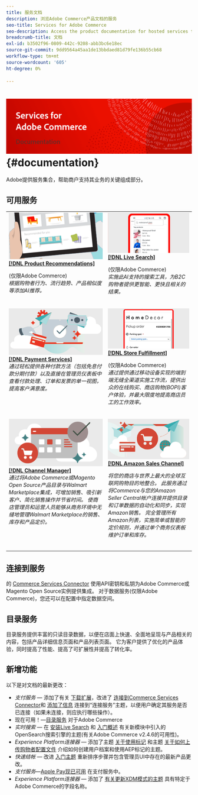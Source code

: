 ```yaml
---
title: 服务文档
description: 浏览Adobe Commerce产品文档的服务
seo-title: Services for Adobe Commerce
seo-description: Access the product documentation for hosted services that help Adobe Commerce and Magento Open Source merchants support key components of their business.
breadcrumb-title: 文档
exl-id: b3502f96-0809-442c-9208-abb3bc6e18ec
source-git-commit: 9dd9564a45aa1de13bbdaed81d79fe136b55cb68
workflow-type: tm+mt
source-wordcount: '605'
ht-degree: 0%

---
```


# <!-- use banner as heading -->![服务文档](./assets/banner-services-home.png) {#documentation}

Adobe提供服务集合，帮助商户支持其业务的关键组成部分。

## 可用服务

<table>
<tr>
   <td valign="top">
       <img alt="[!UICONTROL Product Recommendations]" src="assets/product-recs.png" />
    <div><a href="https://experienceleague.adobe.com/docs/commerce-merchant-services/product-recommendations/overview.html">
    <strong>[!DNL Product Recommendations]</strong></a>
    </div>
    <p>(仅限Adobe Commerce)<br><em>根据购物者行为、流行趋势、产品相似度等添加AI推荐。</em></p>
    </br>
  </td>
  <td valign="top">
      <img alt="[!DNL Live Search]" src="assets/live-search.png" />
    <div>
    <a href="https://experienceleague.adobe.com/docs/commerce-merchant-services/live-search/overview.html"><strong>[!DNL Live Search]</strong></a>
    </div>
    <p>(仅限Adobe Commerce)<br><em>实施此AI支持的搜索工具，为B2C购物者提供更智能、更快且相关的结果。</em></p>
    </br>
  </td>
</tr>
<tr>
  <td valign="top">
    <img alt="[!DNL Payment Services]" src="assets/payment-services.png"/>
    <div>
    <a href="https://experienceleague.adobe.com/docs/commerce-merchant-services/payment-services/guide-overview.html"><strong>[!DNL Payment Services]</strong></a>
    </div>
    <em>通过轻松提供各种付款方法（包括免息付款分期付款）以及直接在管理员仪表板中查看付款处理、订单和发票的单一视图，提高客户满意度。</em>
    </br>
  </td>
  <td valign="top">
    <img alt="存储履行" src="assets/store-fulfillment-landing-graphic.png"/>
    <div><a href="https://experienceleague.adobe.com/docs/commerce-merchant-services/store-fulfillment/guide-overview.html">
    <strong>[!DNL Store Fulfillment]</strong></a>
    </div>
    <p>(仅限Adobe Commerce)<br><em>通过提供通过移动设备实现的端到端无缝全渠道实施工作流，提供出众的在线购买、商店购物(BOPI)客户体验，并最大限度地提高商店员工的工作效率。</em></p>
    </br>
  </td>
  </tr>
  <tr>
   <td valign="top">
    <img alt="[!DNL Channel Manager]" src="assets/channel-manager.png"/>
    <div>
    <a href="https://experienceleague.adobe.com/docs/commerce-channels/channel-manager/guide-overview.html"><strong>[!DNL Channel Manager]</strong></a>
    </div>
    <em>通过将Adobe Commerce或Magento Open Source产品目录与Walmart Marketplace集成，可增加销售、吸引新客户、简化销售操作并节省时间。 使商店管理员和运营人员能够从商务环境中无缝地管理Walmart Marketplace的销售、库存和产品定价。</em>
    </br>
  </td>
    <td valign="top">
       <img alt="Amazon Sales Channel" src="assets/amazon-channel.png" />
    <div><a href="https://experienceleague.adobe.com/docs/commerce-channels/amazon/guide-overview.html">
    <strong>[!DNL Amazon Sales Channel]</strong></a>
    </div>
    <p><em>将您的商店与世界上最大的全球互联网购物目的地整合。 此服务通过将Commerce与您的Amazon Seller Central帐户连接并提供目录和订单数据的自动化和同步，实现Amazon销售。 完全管理所有Amazon列表，实施简单或智能的定价规则，并通过单个商务仪表板维护订单和库存。</em></p>
    </br>
  </td>
</tr>
</table>

## 连接到服务

的 [Commerce Services Connector](saas.md) 使用API密钥和私钥为Adobe Commerce或Magento Open Source实例提供集成。 对于数据服务(仅限Adobe Commerce)，您还可以在配置中指定数据空间。

## 目录服务

目录服务提供丰富的只读目录数据，以便在店面上快速、全面地呈现与产品相关的内容，包括产品详细信息页面和产品列表页面。 它为客户提供了优化的产品体验，同时提高了性能、提高了可扩展性并提高了转化率。

## 新增功能

以下是对文档的最新更改：

* *支付服务* — 添加了有关 [下载扩展](https://experienceleague.adobe.com/docs/commerce-merchant-services/payment-services/get-started/install.html#download-the-extension)，改进了 [连接到Commerce Services Connector](https://experienceleague.adobe.com/docs/commerce-merchant-services/payment-services/get-started/connect.html)和 [添加了信息](https://experienceleague.adobe.com/docs/commerce-merchant-services/payment-services/get-started/connect.html) 连接到“连接服务”主题，以便用户确定其服务是否已连接（如果未连接，则应执行哪些操作）。
* 现在可用！—[目录服务](https://experienceleague.adobe.com/docs/commerce-merchant-services/catalog-service/overview.html) 对于Adobe Commerce
* *实时搜索* — 在 [安装Live Search](https://experienceleague.adobe.com/docs/commerce-merchant-services/live-search/onboard/install.html) 和 [入门概述](https://experienceleague.adobe.com/docs/commerce-merchant-services/live-search/onboard/onboarding-overview.html) 有关新模块中引入的OpenSearch搜索引擎的主题(有关Adobe Commerce v2.4.6的可用性)。
* *Experience Platform连接器* — 添加了主题 [关于使用标记](https://experienceleague.adobe.com/docs/commerce-merchant-services/experience-platform-connector/event-forwarding/using-tags.html) 和主题 [关于如何上传购物者配置文件](https://experienceleague.adobe.com/docs/commerce-merchant-services/experience-platform-connector/fundamentals/profile.html) 介绍如何创建用户档案和使用AEP标记的主题。
* *快速结帐* — 改进 [入门主题](https://experienceleague.adobe.com/docs/commerce-merchant-services/quick-checkout/getting-started/onboarding.html) 重新排序步骤并包含管理员UI中存在的最新产品更改。
* *支付服务*—[Apple Pay现已可用](https://experienceleague.adobe.com/docs/commerce-merchant-services/payment-services/payments-options.html#apple-pay-button) 在支付服务中。
* *Experience Platform连接器* — 添加了 [有关更新XDM模式的主题](https://experienceleague.adobe.com/docs/commerce-merchant-services/experience-platform-connector/fundamentals/update-xdm.html) 具有特定于Adobe Commerce的字段名称。
